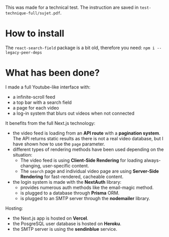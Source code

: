 This was made for a technical test.
The instruction are saved in `test-technique-full/sujet.pdf`.

# How to install

The `react-search-field` package is a bit old, therefore you need:
`npm i --legacy-peer-deps`

# What has been done?

I made a full Youtube-like interface with:
- a infinite-scroll feed
- a top bar with a search field
- a page for each video
- a log-in system that blurs out videos when not connected

It benefits from the full Next.js technology:
- the video feed is loading from an **API route** with a **pagination system**. The API returns static results as there is not a real video database, but I have shown how to use the `page` parameter.
- different types of rendering methods have been used depending on the situation:
    * The video feed is using **Client-Side Rendering** for loading always-changing, user-specific content.
    * The `search` page and individual video page are using **Server-Side Rendering** for fast-rendered, cacheable content.
- the login system is made with the **NextAuth** library:
    * provides numerous auth methods like the email-magic method.
    * is plugged to a database through **Prisma** ORM.
    * is plugged to an SMTP server through the **nodemailer** library.

Hosting:
- the Next.js app is hosted on **Vercel**.
- the PosgreSQL user database is hosted on **Heroku**.
- the SMTP server is using the **sendinblue** service.
